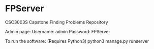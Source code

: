 # FPServer
CSC3003S Capstone Finding Problems Repository

Admin page:
Username: admin
Password: FPServer

To run the software: (Requires Python3)
python3 manage.py runserver <port number>
